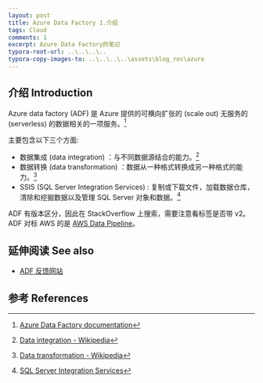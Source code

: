 ```yaml
---
layout: post 
title: Azure Data Factory 1.介绍
tags: Cloud
comments: 1 
excerpt: Azure Data Factory的笔记
typora-root-url: ..\..\..\..
typora-copy-images-to: ..\..\..\..\assets\blog_res\azure
---
```


## 介绍 Introduction

Azure data factory (ADF) 是 Azure 提供的可横向扩张的 (scale out) 无服务的 (serverless) 的数据相关的一项服务。[^1]

主要包含以下三个方面: 

- 数据集成 (data integration) ：与不同数据源结合的能力。[^3]
- 数据转换 (data transformation) ：数据从一种格式转换成另一种格式的能力。[^4]
- SSIS (SQL Server Integration Services) : 复制或下载文件，加载数据仓库，清除和挖掘数据以及管理 SQL Server 对象和数据。[^2] 

ADF 有版本区分，因此在 StackOverflow 上搜索，需要注意看标签是否带 v2。ADF 对标 AWS 的是 [AWS Data Pipeline](https://aws.amazon.com/cn/datapipeline)。



## 延伸阅读 See also

- [ADF 反馈网站](https://feedback.azure.com/d365community/forum/1219ec2d-6c26-ec11-b6e6-000d3a4f032c#)



## 参考 References

[^1]: [Azure Data Factory documentation](https://docs.microsoft.com/en-us/azure/data-factory/)
[^2]: [SQL Server Integration Services](https://docs.microsoft.com/zh-cn/sql/integration-services/sql-server-integration-services?view=sql-server-ver15)
[^3]: [Data integration - Wikipedia](https://en.wikipedia.org/wiki/Data_integration)
[^4]:[Data transformation - Wikipedia](https://en.wikipedia.org/wiki/Data_transformation)

